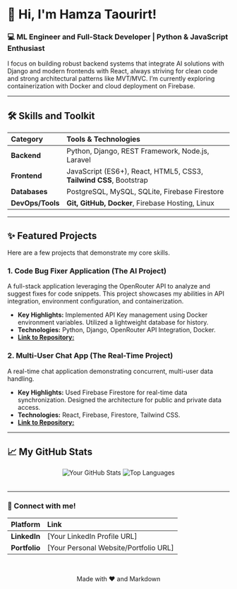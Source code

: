 # 👋 Hi, I'm Hamza Taourirt!

### 💻 ML Engineer and Full-Stack Developer | Python & JavaScript Enthusiast

I focus on building robust backend systems that integrate AI solutions with Django and modern frontends with React, always striving for clean code and strong architectural patterns like MVT/MVC. I’m currently exploring containerization with Docker and cloud deployment on Firebase.

---

## 🛠️ Skills and Toolkit

| Category | Tools & Technologies |
| :--- | :--- |
| **Backend** | Python, Django, REST Framework, Node.js, Laravel |
| **Frontend** | JavaScript (ES6+), React, HTML5, CSS3, **Tailwind CSS**, Bootstrap |
| **Databases** | PostgreSQL, MySQL, SQLite, Firebase Firestore |
| **DevOps/Tools** | **Git, GitHub, Docker**, Firebase Hosting, Linux |

---

## ✨ Featured Projects

Here are a few projects that demonstrate my core skills.

### 1. Code Bug Fixer Application (The AI Project)

A full-stack application leveraging the OpenRouter API to analyze and suggest fixes for code snippets. This project showcases my abilities in API integration, environment configuration, and containerization.

* **Key Highlights:** Implemented API Key management using Docker environment variables. Utilized a lightweight database for history.
* **Technologies:** Python, Django, OpenRouter API Integration, Docker.
* [**Link to Repository:**]([https://github.com/yourusername/code-bug-fixer](https://github.com/hamza-coding-usthb/Bugfixer.git))

### 2. Multi-User Chat App (The Real-Time Project)

A real-time chat application demonstrating concurrent, multi-user data handling.

* **Key Highlights:** Used Firebase Firestore for real-time data synchronization. Designed the architecture for public and private data access.
* **Technologies:** React, Firebase, Firestore, Tailwind CSS.
* [**Link to Repository:**]([https://github.com/yourusername/real-time-chat-app](https://github.com/hamza-coding-usthb/chatGPTclone.git))

---

## 📈 My GitHub Stats

<p align="center">
<img src="https://github-readme-stats.vercel.app/api?username=hamza-coding-usthb&show_icons=true&theme=vue-dark&hide_border=true" alt="Your GitHub Stats" style="margin-bottom: 20px;" />
<img src="https://github-readme-stats.vercel.app/api/top-langs/?username=hamza-coding-usthb&layout=compact&langs_count=6&theme=vue-dark&hide_border=true" alt="Top Languages" />
</p>

---

### 💬 Connect with me!

| Platform | Link |
| :--- | :--- |
| **LinkedIn** | [Your LinkedIn Profile URL] |
| **Portfolio** | [Your Personal Website/Portfolio URL] |

<br>
<p align="center">
    Made with ❤️ and Markdown
</p>
